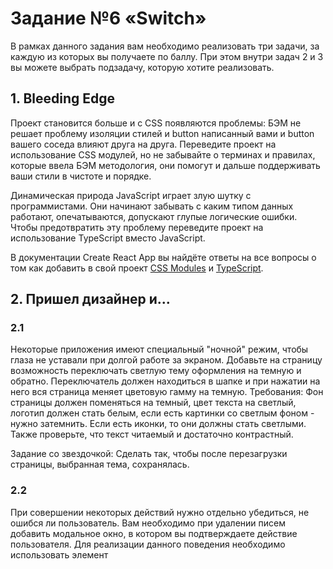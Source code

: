 # Задание №6 «Switch»

В рамках данного задания вам необходимо реализовать три задачи, за каждую из которых вы получаете по баллу. При этом внутри задач 2 и 3 вы можете выбрать подзадачу, которую хотите реализовать.

## 1. Bleeding Edge

Проект становится больше и с CSS появляются проблемы: БЭМ не решает проблему изоляции стилей и button написанный вами и button вашего соседа влияют друга на друга. Переведите проект на использование CSS модулей, но не забывайте о терминах и правилах, которые ввела БЭМ методология, они помогут и дальше поддерживать ваши стили в чистоте и порядке.

Динамическая природа JavaScript играет злую шутку с программистами. Они начинают забывать с каким типом данных работают, опечатываются, допускают глупые логические ошибки. Чтобы предотвратить эту проблему переведите проект на использование TypeScript вместо JavaScript.

В документации Create React App вы найдёте ответы на все вопросы о том как добавить в свой проект
[CSS Modules](https://facebook.github.io/create-react-app/docs/adding-a-css-modules-stylesheet) и
[TypeScript](https://facebook.github.io/create-react-app/docs/adding-typescript).

## 2. Пришел дизайнер и...

### 2.1

Некоторые приложения имеют специальный "ночной" режим, чтобы глаза не уставали при долгой работе за экраном.
Добавьте на страницу возможность переключать светлую тему оформления на темную и обратно. Переключатель должен находиться в шапке и при нажатии на него вся страница меняет цветовую гамму на темную.
Требования:
Фон страницы должен поменяться на темный, цвет текста на светлый, логотип должен стать белым, если есть картинки со светлым фоном - нужно затемнить. Если есть иконки, то они должны стать светлыми. Также проверьте, что текст читаемый и достаточно контрастный.

Задание со звездочкой:
Сделать так, чтобы после перезагрузки страницы, выбранная тема, сохранялась.

### 2.2

При совершении некоторых действий нужно отдельно убедиться, не ошибся ли пользователь. Вам необходимо при удалении писем добавить модальное окно, в котором вы подтверждаете действие пользователя. Для реализации данного поведения необходимо использовать элемент [<dialog>](https://developer.mozilla.org/en-US/docs/Web/HTML/Element/dialog). Если задание вам кажется слишком простым, то это не так, ведь многие браузеры не поддерживают этот элемент, а работать должно не только в последнем Chrome.

### 2.3

Нужно добавить в интерфейс Accessibility. Подробнее что это можно узнать из [лекции](https://youtu.be/36SkjSZhNY0). Да, мы будем проверять эту домашку Screen Reader'ом.

## 3. Новые фичи

### 3.1

Сверху у вас есть поле с поиском. Настало время его оживить. Ожидаемое поведение данного контрола – вы вводите текст, в списке писем остаются только те письма, которые содержат в теме/авторе/тексте письма заданный текст. Для того чтобы запустить поиск не нужно нажимать Enter или отдельную кнопку, нужно чтобы он работал практически мгновенно после нажатия клавиши, но при этом оптимально с точки зрения JS. Так же нужно показывать спиннер внутри поля, пока у вас идёт фильтрация. Контрол должен корректно работать даже тогда, когда у вас в почтовом ящике больше 10 тысяч разных писем.

### 3.2

Иногда появляется необходимость искать письма не только по какому-то конкретному тексту, но и по дате сообщения.
Добавьте на страницу календарь, с возможностью выбора периода дат. Вы можете использовать любой календарь на react, который подходит под задачу.
При выборе дат в календаре, должны выводиться только письма, пришедшие в эти даты. Так же должна быть возможность сбросить фильтры.
Работа с фильтрами должна органично вписатсься в остальную фуникцональность — фильтр по тексту, выделение писем и т.д.
Не забудьте, про UX: если пользователь что-то сделал не так, не нашлось писем — он должен понимать что происходит.

### 3.3

Писем в почтовом ящике может накопиться очень много (особенно если это уведомления от Github о новых правках работ от студентов в группе). Представьте, что писем сотни, а может и вовсе тысячи. Веб-интерфейс может к этому и не быть готов. Вам предстоит столкнуться с вопросом оптимизации рендеринга большого списка писем. Хорошенько подумайте о том, как можно отрендерить список из 1 000 писем и сделать это не более чем за 500 миллисекунд. 🔥

Дедлайн по всем 3-м заданиям – <b>4 мая</b>.
В PR указывайте явно какие подзадачи вы взяли в работу, чтобы нам не пришлось гадать.

<hr>

## Начало работы

Форкните репозиторий `itmo2019/task6`.
Склонируйте форк и установите зависимости:

```bash
git clone https://github.com/<username>/task6/
cd task6
npm install
```

## Настройка IDE

WebStorm включает в себя всё необходимое для работы.

Для VSCode рекомендуется установить следующие плагины:

- [ESLint](https://marketplace.visualstudio.com/items?itemName=dbaeumer.vscode-eslint)
- [Prettier](https://marketplace.visualstudio.com/items?itemName=esbenp.prettier-vscode)
- [EditorConfig](https://marketplace.visualstudio.com/items?itemName=EditorConfig.EditorConfig)

## Доступные команды

Вызываются следующим образом: `npm run <command>`

| Команда  | Действие                                                   |
| -------- | ---------------------------------------------------------- |
| dev      | Запуск приложения в режиме разработки                      |
| test     | Запуск тестов                                              |
| build    | Сборка скриптов, стилей и других ресурсов для production   |
| lint     | Проверка кода на потенциальные ошибки и соответствие стилю |
| lint-fix | Исправление ошибок выявленных в процессе проверки          |
| format   | Форматирование кода                                        |

Особенности команд:

- `dev` — Вызывает скрипт [start из react-scripts](https://github.com/facebook/create-react-app/blob/master/packages/react-scripts/scripts/start.js), который, в свою очередь, запускает `webpack` и `webpack-dev-server`.
  Сам `webpack` выполняет сборку скриптов, стилей и других ресурсов (картинки, шрифты, etc...), а `webpack-dev-server` раздаёт полученные артефакты сборки, обновляет их в режиме реального времени при изменении исходного кода.
- `test` — Запускает `jest` в режиме `watch`. Он, в свою очередь, запускает тесты, которые затрагивают
  изменившийся код. Подробнее можно прочитать [здесь](https://facebook.github.io/create-react-app/docs/running-tests).
- `build` — Вызывает скрипт [build из react-scripts](https://github.com/facebook/create-react-app/blob/master/packages/react-scripts/scripts/build.js). Он выполняет сборку скриптов, стилей и ресурсов также как и `start`, но применяет различные оптимизации.
- `lint` — Запускает [eslint](https://eslint.org), используется [конфиг](https://github.com/hellroot/eslint-config) основанный на популярном наборе правил от [airbnb](https://github.com/airbnb/javascript).
- `lint-fix` — Запускает [eslint](https://eslint.org) с флагом `--fix`. Исправляет все ошибки, для которых есть возможность автоматического фикса, остальные же требуют ручной обработки.
- `format` — Запускает утилиту [prettier](https://prettier.io), которая приводит весь код к единому стилю.

Перед отправкой решения рекомендуется применять команды `lint-fix` и `format`.

## Документация

- [React](https://reactjs.org) 🇺🇸
- [React](https://ru.reactjs.org) 🇷🇺
- [Create React App](https://facebook.github.io/create-react-app/docs/getting-started) 🇺🇸
- [TypeScript Handbook](https://www.typescriptlang.org/docs/handbook/basic-types.html) 🇺🇸
